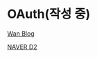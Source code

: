 # OAuth(작성 중)

[Wan Blog](https://minwan1.github.io/2018/02/24/2018-02-24-OAuth/)

[NAVER D2](https://d2.naver.com/helloworld/24942)